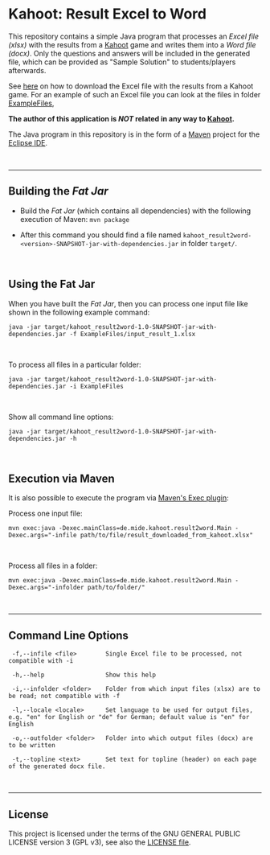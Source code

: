 # Kahoot: Result Excel to Word #

This repository contains a simple Java program that processes an *Excel file (xlsx)* with the results from a
[Kahoot](https://kahoot.com/) game and writes them into a *Word file (docx)*. Only the questions and answers will be 
included in the generated file, which can be provided as "Sample Solution" to students/players afterwards.

See [here](https://support.kahoot.com/hc/en-us/articles/115002308028-Reports-and-the-Reports-page) on how to download the Excel file with the results from a Kahoot game.
For an example of such an Excel file you can look at the files in folder [ExampleFiles](ExampleFiles/),

**The author of this application is *NOT* related in any way to [Kahoot](https://kahoot.com/company/).**

The Java program in this repository is in the form of a [Maven](http://maven.apache.org/) project for the [Eclipse IDE](https://www.eclipse.org).

<br>

----
## Building the *Fat Jar* ##

* Build the *Fat Jar* (which contains all dependencies) with the following execution of Maven: `mvn package`

* After this command you should find a file named `kahoot_result2word-<version>-SNAPSHOT-jar-with-dependencies.jar` in folder `target/`.

<br>

## Using the Fat Jar ##

When you have built the *Fat Jar*, then you can process one input file like shown in the following example command:

````
java -jar target/kahoot_result2word-1.0-SNAPSHOT-jar-with-dependencies.jar -f ExampleFiles/input_result_1.xlsx
````

<br>

To process all files in a particular folder:
````
java -jar target/kahoot_result2word-1.0-SNAPSHOT-jar-with-dependencies.jar -i ExampleFiles
````

<br>

Show all command line options:
````
java -jar target/kahoot_result2word-1.0-SNAPSHOT-jar-with-dependencies.jar -h
````

<br>

## Execution via Maven ##

It is also possible to execute the program via [Maven's Exec plugin](https://www.mojohaus.org/exec-maven-plugin/):

Process one input file:
````
mvn exec:java -Dexec.mainClass=de.mide.kahoot.result2word.Main -Dexec.args="-infile path/to/file/result_downloaded_from_kahoot.xlsx"
````

<br>

Process all files in a folder:
````
mvn exec:java -Dexec.mainClass=de.mide.kahoot.result2word.Main -Dexec.args="-infolder path/to/folder/"
````

<br>

----
## Command Line Options ##

````
 -f,--infile <file>        Single Excel file to be processed, not compatible with -i
                           
 -h,--help                 Show this help
 
 -i,--infolder <folder>    Folder from which input files (xlsx) are to be read; not compatible with -f
                           
 -l,--locale <locale>      Set language to be used for output files, e.g. "en" for English or "de" for German; default value is "en" for English                           
                           
 -o,--outfolder <folder>   Folder into which output files (docx) are to be written
                           
 -t,--topline <text>       Set text for topline (header) on each page of the generated docx file.
````

<br>

----
## License ##

This project is licensed under the terms of the GNU GENERAL PUBLIC LICENSE version 3 (GPL v3),
see also  the [LICENSE file](LICENSE.md).

<br>
